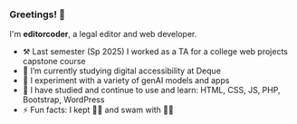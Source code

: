 ### Greetings! 👋

I'm **editorcoder**, a legal editor and web developer.

- ⚒️ Last semester (Sp 2025) I worked as a TA for a college web projects capstone course
- 🌱 I’m currently studying digital accessibility at Deque
- 🧪 I experiment with a variety of genAI models and apps
- 🔎 I have studied and continue to use and learn: HTML, CSS, JS, PHP, Bootstrap, WordPress
- ⚡ Fun facts: I kept 🐝🐝 and swam with 🦈🦈
